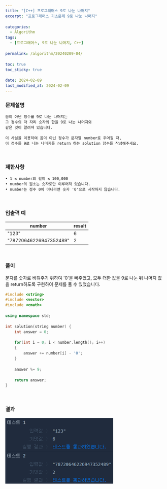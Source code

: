 ```yaml
---
title: "[C++] 프로그래머스 9로 나눈 나머지"
excerpt: "프로그래머스 기초문제 9로 나눈 나머지"

categories:
  - Algorithm
tags:
  - [프로그래머스, 9로 나눈 나머지, C++]

permalink: /algorithm/20240209-04/

toc: true
toc_sticky: true

date: 2024-02-09
last_modified_at: 2024-02-09
---
```


### 문제설명

    음이 아닌 정수를 9로 나눈 나머지는
    그 정수의 각 자리 숫자의 합을 9로 나눈 나머지와
    같은 것이 알려져 있습니다.

    이 사실을 이용하여 음이 아닌 정수가 문자열 number로 주어질 때,
    이 정수를 9로 나눈 나머지를 return 하는 solution 함수를 작성해주세요.

<br/>

### 제한사항

    • 1 ≤ number의 길이 ≤ 100,000
    • number의 원소는 숫자로만 이루어져 있습니다.
    • number는 정수 0이 아니라면 숫자 '0'으로 시작하지 않습니다.

<br/>

### 입출력 예

|number|result|
|---|---|
|"123"|6|
|"78720646226947352489"|2|

<br/>

### 풀이

문자를 숫자로 바꿔주기 위하여 '0'을 빼주었고, 모두 더한 값을 9로 나눈 뒤 나머지 값을 return하도록 구현하여 문제를 풀 수 있었습니다.

```cpp
#include <string>
#include <vector>
#include <cmath>

using namespace std;

int solution(string number) {
    int answer = 0;
    
    for(int i = 0; i < number.length(); i++)
    {
        answer += number[i] - '0';
    }
    
    answer %= 9;
    
    return answer;
}
```

<br/>

### 결과
![코드 실행결과](/assets/images/posts_img/20240209-04/001.png "코드 실행결과")

<script async src="https://pagead2.googlesyndication.com/pagead/js/adsbygoogle.js?client=ca-pub-9590884639502637"
     crossorigin="anonymous"></script>
<!-- devlogbase_01 -->
<ins class="adsbygoogle"
     style="display:block"
     data-ad-client="ca-pub-9590884639502637"
     data-ad-slot="4742297382"
     data-ad-format="auto"
     data-full-width-responsive="true"></ins>
<script>
     (adsbygoogle = window.adsbygoogle || []).push({});
</script>
